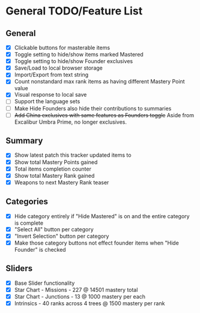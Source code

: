 # General TODO/Feature List

## General

-   [x] Clickable buttons for masterable items
-   [x] Toggle setting to hide/show items marked Mastered
-   [x] Toggle setting to hide/show Founder exclusives
-   [x] Save/Load to local browser storage
-   [x] Import/Export from text string
-   [x] Count nonstandard max rank items as having different Mastery Point value
-   [x] Visual response to local save
-   [ ] Support the language sets
-   [ ] Make Hide Founders also hide their contributions to summaries
-   [ ] ~~Add China exclusives with same features as Founders toggle~~ Aside from Excalibur Umbra Prime, no longer exclusives.

## Summary

-   [x] Show latest patch this tracker updated items to
-   [x] Show total Mastery Points gained
-   [x] Total items completion counter
-   [x] Show total Mastery Rank gained
-   [x] Weapons to next Mastery Rank teaser

## Categories

-   [x] Hide category entirely if "Hide Mastered" is on and the entire category is complete
-   [x] "Select All" button per category
-   [x] "Invert Selection" button per category
-   [x] Make those category buttons not effect founder items when "Hide Founder" is checked

## Sliders

-   [x] Base Slider functionality
-   [x] Star Chart - Missions - 227 @ 14501 mastery total
-   [x] Star Chart - Junctions - 13 @ 1000 mastery per each
-   [x] Intrinsics - 40 ranks across 4 trees @ 1500 mastery per rank